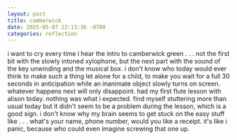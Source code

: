 ```yaml
---
layout: post
title: camberwick
date: 2025-05-07 22:13:36 -0700
categories: reflection
---
```


i want to cry every time i hear the intro to camberwick green . . . not the first bit with the slowly intoned xylophone, but the next part with the sound of the key unwinding and the musical box. i don't know who today would ever think to make such a thing let alone for a child, to make you wait for a full 30 seconds in anticipation while an inanimate object slowly turns on screen. whatever happens next will only disappoint. had my first flute lesson with alison today. nothing was what i expected. find myself stuttering more than usual today but it didn't seem to be a problem during the lesson, which is a good sign. i don't know why my brain seems to get stuck on the easy stuff like . . . what's your name, phone number, would you like a receipt. it's like i panic, because who could even imagine screwing that one up.
